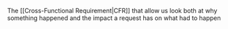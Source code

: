 The [[Cross-Functional Requirement|CFR]] that allow us look both at why something happened and the impact a request has on what had to happen